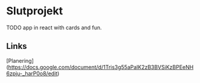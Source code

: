# Slutprojekt
TODO app in react with cards and fun.

## Links

[Planering] (https://docs.google.com/document/d/1Tris3g55aPalK2zB3BVSiKzBPEeNH6zpju-_harP0o8/edit)
